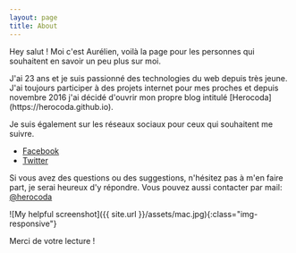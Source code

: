 ```yaml
---
layout: page
title: About
---
```


<p class="message">
  Hey salut ! Moi c'est Aurélien, voilà la page pour les personnes qui souhaitent en savoir un peu plus sur moi.
</p>

<p>J'ai 23 ans et je suis passionné des technologies du web depuis très jeune. J'ai toujours participer à des projets internet pour mes proches et depuis novembre 2016 j'ai décidé d'ouvrir mon propre blog intitulé [Herocoda](https://herocoda.github.io). 

Je suis également sur les réseaux sociaux pour ceux qui souhaitent me suivre.

* [Facebook](http://facebook.com)
* [Twitter](http://twitter.com)

Si vous avez des questions ou des suggestions, n'hésitez pas à m'en faire part, je serai heureux d'y répondre. Vous pouvez aussi contacter par mail: [@herocoda](mailto:aurelien@blanes.fr)

![My helpful screenshot]({{ site.url }}/assets/mac.jpg){:class="img-responsive"}

Merci de votre lecture !</p>
